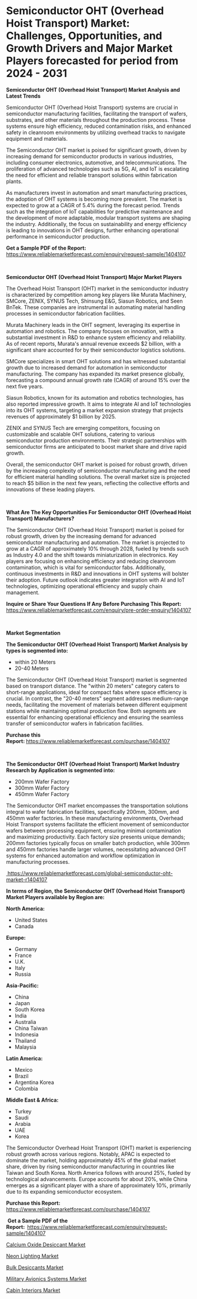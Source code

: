 <p><h1>Semiconductor OHT (Overhead Hoist Transport) Market: Challenges, Opportunities, and Growth Drivers and Major Market Players forecasted for period from 2024 - 2031</h1></p><p><strong>Semiconductor OHT (Overhead Hoist Transport) Market Analysis and Latest Trends</strong></p>
<p><p>Semiconductor OHT (Overhead Hoist Transport) systems are crucial in semiconductor manufacturing facilities, facilitating the transport of wafers, substrates, and other materials throughout the production process. These systems ensure high efficiency, reduced contamination risks, and enhanced safety in cleanroom environments by utilizing overhead tracks to navigate equipment and materials.</p><p>The Semiconductor OHT market is poised for significant growth, driven by increasing demand for semiconductor products in various industries, including consumer electronics, automotive, and telecommunications. The proliferation of advanced technologies such as 5G, AI, and IoT is escalating the need for efficient and reliable transport solutions within fabrication plants. </p><p>As manufacturers invest in automation and smart manufacturing practices, the adoption of OHT systems is becoming more prevalent. The market is expected to grow at a CAGR of 5.4% during the forecast period. Trends such as the integration of IoT capabilities for predictive maintenance and the development of more adaptable, modular transport systems are shaping the industry. Additionally, the focus on sustainability and energy efficiency is leading to innovations in OHT designs, further enhancing operational performance in semiconductor production.</p></p>
<p><strong>Get a Sample PDF of the Report:&nbsp;</strong> <a href="https://www.reliablemarketforecast.com/enquiry/request-sample/1404107?utm_campaign=1567&utm_medium=2&utm_source=Github&utm_content=ia&utm_term=30102024&utm_id=semiconductor-oht-overhead-hoist-transport">https://www.reliablemarketforecast.com/enquiry/request-sample/1404107</a></p>
<p>&nbsp;</p>
<p><strong>Semiconductor OHT (Overhead Hoist Transport) Major Market Players</strong></p>
<p><p>The Overhead Hoist Transport (OHT) market in the semiconductor industry is characterized by competition among key players like Murata Machinery, SMCore, ZENIX, SYNUS Tech, Shinsung E&G, Siasun Robotics, and Seen BnTek. These companies are instrumental in automating material handling processes in semiconductor fabrication facilities.</p><p>Murata Machinery leads in the OHT segment, leveraging its expertise in automation and robotics. The company focuses on innovation, with a substantial investment in R&D to enhance system efficiency and reliability. As of recent reports, Murata's annual revenue exceeds $2 billion, with a significant share accounted for by their semiconductor logistics solutions.</p><p>SMCore specializes in smart OHT solutions and has witnessed substantial growth due to increased demand for automation in semiconductor manufacturing. The company has expanded its market presence globally, forecasting a compound annual growth rate (CAGR) of around 15% over the next five years. </p><p>Siasun Robotics, known for its automation and robotics technologies, has also reported impressive growth. It aims to integrate AI and IoT technologies into its OHT systems, targeting a market expansion strategy that projects revenues of approximately $1 billion by 2025.</p><p>ZENIX and SYNUS Tech are emerging competitors, focusing on customizable and scalable OHT solutions, catering to various semiconductor production environments. Their strategic partnerships with semiconductor firms are anticipated to boost market share and drive rapid growth.</p><p>Overall, the semiconductor OHT market is poised for robust growth, driven by the increasing complexity of semiconductor manufacturing and the need for efficient material handling solutions. The overall market size is projected to reach $5 billion in the next few years, reflecting the collective efforts and innovations of these leading players.</p></p>
<p>&nbsp;</p>
<p><strong>What Are The Key Opportunities For Semiconductor OHT (Overhead Hoist Transport) Manufacturers?</strong></p>
<p><p>The Semiconductor OHT (Overhead Hoist Transport) market is poised for robust growth, driven by the increasing demand for advanced semiconductor manufacturing and automation. The market is projected to grow at a CAGR of approximately 10% through 2028, fueled by trends such as Industry 4.0 and the shift towards miniaturization in electronics. Key players are focusing on enhancing efficiency and reducing cleanroom contamination, which is vital for semiconductor fabs. Additionally, continuous investments in R&D and innovations in OHT systems will bolster their adoption. Future outlook indicates greater integration with AI and IoT technologies, optimizing operational efficiency and supply chain management.</p></p>
<p><strong>Inquire or Share Your Questions If Any Before Purchasing This Report:</strong> <a href="https://www.reliablemarketforecast.com/enquiry/pre-order-enquiry/1404107?utm_campaign=1567&utm_medium=2&utm_source=Github&utm_content=ia&utm_term=30102024&utm_id=semiconductor-oht-overhead-hoist-transport">https://www.reliablemarketforecast.com/enquiry/pre-order-enquiry/1404107</a></p>
<p>&nbsp;</p>
<p><strong>Market Segmentation</strong></p>
<p><strong>The Semiconductor OHT (Overhead Hoist Transport) Market Analysis by types is segmented into:</strong></p>
<p><ul><li>within 20 Meters</li><li>20-40 Meters</li></ul></p>
<p><p>The Semiconductor OHT (Overhead Hoist Transport) market is segmented based on transport distance. The "within 20 meters" category caters to short-range applications, ideal for compact fabs where space efficiency is crucial. In contrast, the "20-40 meters" segment addresses medium-range needs, facilitating the movement of materials between different equipment stations while maintaining optimal production flow. Both segments are essential for enhancing operational efficiency and ensuring the seamless transfer of semiconductor wafers in fabrication facilities.</p></p>
<p><strong>Purchase this Report:&nbsp;</strong><a href="https://www.reliablemarketforecast.com/purchase/1404107?utm_campaign=1567&utm_medium=2&utm_source=Github&utm_content=ia&utm_term=30102024&utm_id=semiconductor-oht-overhead-hoist-transport">https://www.reliablemarketforecast.com/purchase/1404107</a></p>
<p>&nbsp;</p>
<p><strong>The Semiconductor OHT (Overhead Hoist Transport) Market Industry Research by Application is segmented into:</strong></p>
<p><ul><li>200mm Wafer Factory</li><li>300mm Wafer Factory</li><li>450mm Wafer Factory</li></ul></p>
<p><p>The Semiconductor OHT market encompasses the transportation solutions integral to wafer fabrication facilities, specifically 200mm, 300mm, and 450mm wafer factories. In these manufacturing environments, Overhead Hoist Transport systems facilitate the efficient movement of semiconductor wafers between processing equipment, ensuring minimal contamination and maximizing productivity. Each factory size presents unique demands; 200mm factories typically focus on smaller batch production, while 300mm and 450mm factories handle larger volumes, necessitating advanced OHT systems for enhanced automation and workflow optimization in manufacturing processes.</p></p>
<p><a href="https://www.reliablemarketforecast.com/global-semiconductor-oht-market-r1404107?utm_campaign=1567&utm_medium=2&utm_source=Github&utm_content=ia&utm_term=30102024&utm_id=semiconductor-oht-overhead-hoist-transport">&nbsp;https://www.reliablemarketforecast.com/global-semiconductor-oht-market-r1404107</a></p>
<p><strong>In terms of Region, the Semiconductor OHT (Overhead Hoist Transport) Market Players available by Region are:</strong></p>
<p>
    <p> <strong> North America: </strong>
        <ul>
            <li>United States</li>
            <li>Canada</li>
        </ul>
        </p> 
    <p> <strong> Europe: </strong>
        <ul>
            <li>Germany</li>
            <li>France</li>
            <li>U.K.</li>
            <li>Italy</li>
            <li>Russia</li>
        </ul>
        </p> 
    <p> <strong> Asia-Pacific: </strong>
        <ul>
            <li>China</li>
            <li>Japan</li>
            <li>South Korea</li>
            <li>India</li>
            <li>Australia</li>
            <li>China Taiwan</li>
            <li>Indonesia</li>
            <li>Thailand</li>
            <li>Malaysia</li>
        </ul>
        </p> 
    <p> <strong> Latin America: </strong>
        <ul>
            <li>Mexico</li>
            <li>Brazil</li>
            <li>Argentina Korea</li>
            <li>Colombia</li>
        </ul>
        </p> 
    <p> <strong> Middle East & Africa: </strong>
        <ul>
            <li>Turkey</li>
            <li>Saudi</li>
            <li>Arabia</li>
            <li>UAE</li>
            <li>Korea</li>
        </ul>
    </p>
    </p>
<p><p>The Semiconductor Overhead Hoist Transport (OHT) market is experiencing robust growth across various regions. Notably, APAC is expected to dominate the market, holding approximately 45% of the global market share, driven by rising semiconductor manufacturing in countries like Taiwan and South Korea. North America follows with around 25%, fueled by technological advancements. Europe accounts for about 20%, while China emerges as a significant player with a share of approximately 10%, primarily due to its expanding semiconductor ecosystem.</p></p>
<p><strong>Purchase this Report: </strong><a href="https://www.reliablemarketforecast.com/purchase/1404107?utm_campaign=1567&utm_medium=2&utm_source=Github&utm_content=ia&utm_term=30102024&utm_id=semiconductor-oht-overhead-hoist-transport">https://www.reliablemarketforecast.com/purchase/1404107</a></p>
<p>&nbsp;<strong>Get a Sample PDF of the Report:&nbsp;&nbsp;</strong><a href="https://www.reliablemarketforecast.com/enquiry/request-sample/1404107?utm_campaign=1567&utm_medium=2&utm_source=Github&utm_content=ia&utm_term=30102024&utm_id=semiconductor-oht-overhead-hoist-transport">https://www.reliablemarketforecast.com/enquiry/request-sample/1404107</a></p>
<p><strong></strong></p>
<p><p><a href="https://www.linkedin.com/pulse/calcium-oxide-desiccant-market-industry-landscape-growth-hwxpc?utm_campaign=1567&utm_medium=2&utm_source=Github&utm_content=ia&utm_term=30102024&utm_id=semiconductor-oht-overhead-hoist-transport">Calcium Oxide Desiccant Market</a></p><p><a href="https://www.linkedin.com/pulse/neon-lighting-market-essentials-key-players-demand-drivers-roi-slhic?utm_campaign=1567&utm_medium=2&utm_source=Github&utm_content=ia&utm_term=30102024&utm_id=semiconductor-oht-overhead-hoist-transport">Neon Lighting Market</a></p><p><a href="https://www.linkedin.com/pulse/bulk-desiccants-market-matrix-applications-types-cagr-7kmnc?utm_campaign=1567&utm_medium=2&utm_source=Github&utm_content=ia&utm_term=30102024&utm_id=semiconductor-oht-overhead-hoist-transport">Bulk Desiccants Market</a></p><p><a href="https://www.linkedin.com/pulse/military-avionics-systems-market-outlook-share-analysis-z9sde?utm_campaign=1567&utm_medium=2&utm_source=Github&utm_content=ia&utm_term=30102024&utm_id=semiconductor-oht-overhead-hoist-transport">Military Avionics Systems Market</a></p><p><a href="https://www.linkedin.com/pulse/global-cabin-interiors-market-pulse-trends-growth-analysis-2mtuc?utm_campaign=1567&utm_medium=2&utm_source=Github&utm_content=ia&utm_term=30102024&utm_id=semiconductor-oht-overhead-hoist-transport">Cabin Interiors Market</a></p></p>